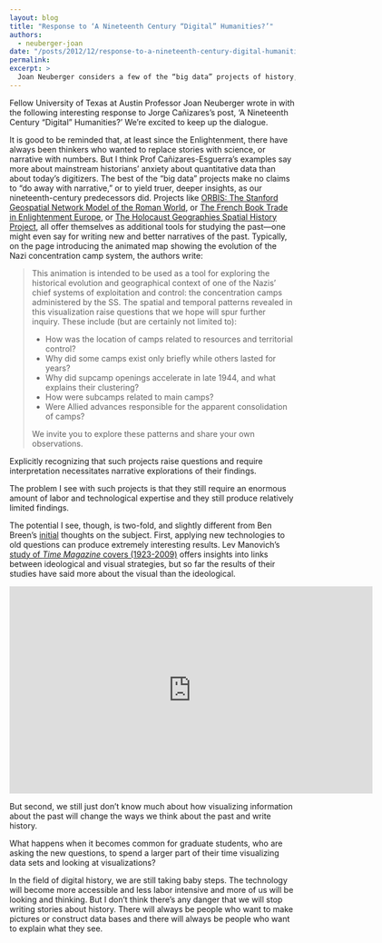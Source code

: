 ```yaml
---
layout: blog
title: "Response to ‘A Nineteenth Century “Digital” Humanities?’"
authors: 
  - neuberger-joan
date: "/posts/2012/12/response-to-a-nineteenth-century-digital-humanities"
permalink: 
excerpt: >
  Joan Neuberger considers a few of the “big data” projects of history, continuing our ongoing conversation on the digital humanities.
---
```

<p class="alternate-voice">
Fellow University of Texas at Austin Professor Joan Neuberger wrote in with the following interesting response to Jorge Cañizares’s post, ‘A Nineteenth Century “Digital” Humanities?’ We’re excited to keep up the dialogue.
</p>

It is good to be reminded that, at least since the Enlightenment, there have always been thinkers who wanted to replace stories with science, or narrative with numbers. But I think Prof Cañizares-Esguerra’s examples say more about mainstream historians’ anxiety about quantitative data than about today’s digitizers. The best of the “big data” projects make no claims to “do away with narrative,” or to yield truer, deeper insights, as our nineteenth-century predecessors did. Projects like [ORBIS: The Stanford Geospatial Network Model of the Roman World](http://orbis.stanford.edu/),  or [The French Book Trade in Enlightenment Europe](http://chop.leeds.ac.uk/stn/), or [The Holocaust Geographies Spatial History Project](http://www.stanford.edu/group/spatialhistory/cgi-bin/site/project.php?id=1015), all offer themselves as additional tools for studying the past—one might even say for writing new and better narratives of the past. Typically, on the page introducing the animated map showing the evolution of the Nazi concentration camp system, the authors write: 

> This animation is intended to be used as a tool for exploring the historical evolution and geographical context of one of the Nazis’ chief systems of exploitation and control: the concentration camps administered by the SS. The spatial and temporal patterns revealed in this visualization raise questions that we hope will spur further inquiry. These include (but are certainly not limited to):
>
> - How was the location of camps related to resources and territorial control?
> - Why did some camps exist only briefly while others lasted for years?
> - Why did supcamp openings accelerate in late 1944, and what explains their clustering?
> - How were subcamps related to main camps?
> - Were Allied advances responsible for the apparent consolidation of camps?
>
> We invite you to explore these patterns and share your own observations.

Explicitly recognizing that such projects raise questions and require interpretation necessitates narrative explorations of their findings.

The problem I see with such projects is that they still require an enormous amount of labor and technological expertise and they still produce relatively limited findings.

The potential I see, though, is two-fold, and slightly different from Ben Breen’s [initial](http://theappendix.net/blog/2012/11/tempora-mutantur:-between-experimental-and-narrative-history) thoughts on the subject. First, applying new technologies to old questions can produce extremely interesting results. Lev Manovich’s [study of _Time Magazine_ covers (1923-2009)](http://www.youtube.com/watch?v=d_OceOpCmf8)  offers insights into links between ideological and visual strategies, but so far the results of their studies have said more about the visual than the ideological.

<iframe width="640" height="365" src="http://www.youtube.com/embed/d_OceOpCmf8" frameborder="0" allowfullscreen></iframe>

But second, we still just don’t know much about how visualizing information about the past will change the ways we think about the past and write history. 

What happens when it becomes common for graduate students, who are asking the new questions, to spend a larger part of their time visualizing data sets and looking at visualizations?

In the field of digital history, we are still taking baby steps. The technology will become more accessible and less labor intensive and more of us will be looking and thinking. But I don’t think there’s any danger that we will stop writing stories about history. There will always be people who want to make pictures or construct data bases and there will always be people who want to explain what they see.